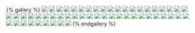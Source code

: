 {% gallery %}
![](https://wudiguang.top/images/hexo/teacher1/1.职业理念.png)
![](https://wudiguang.top/images/hexo/teacher1/2.教育观.png)
![](https://wudiguang.top/images/hexo/teacher1/3.学生观.png)
![](https://wudiguang.top/images/hexo/teacher1/4.教师观.png)
![](https://wudiguang.top/images/hexo/teacher1/5.职业道德.png)
![](https://wudiguang.top/images/hexo/teacher1/6.教师职业行为.png)
![](https://wudiguang.top/images/hexo/teacher1/7.阅读理解.png)
![](https://wudiguang.top/images/hexo/teacher1/8.法律法规.png)
![](https://wudiguang.top/images/hexo/teacher1/9.教育法-总则.png)
![](https://wudiguang.top/images/hexo/teacher1/9.教育法-总则1.png)
![](https://wudiguang.top/images/hexo/teacher1/10.教育基本制度.png)
![](https://wudiguang.top/images/hexo/teacher1/11.学校及其他教育机构.png)
![](https://wudiguang.top/images/hexo/teacher1/12.教师与其他教育工作者.png)
![](https://wudiguang.top/images/hexo/teacher1/13.受教育者.png)
![](https://wudiguang.top/images/hexo/teacher1/14.教育与社会.png)
![](https://wudiguang.top/images/hexo/teacher1/15.教育投入和条件保障.png)
![](https://wudiguang.top/images/hexo/teacher1/16.教育法-法律责任.png)
![](https://wudiguang.top/images/hexo/teacher1/17.教育法修订补丁.png)
![](https://wudiguang.top/images/hexo/teacher1/18.义务教育法-总则.png)
![](https://wudiguang.top/images/hexo/teacher1/18.义务教育法-学生.png)
![](https://wudiguang.top/images/hexo/teacher1/18.义务教育法-学校.png)
![](https://wudiguang.top/images/hexo/teacher1/18.义务教育法-教师.png)
![](https://wudiguang.top/images/hexo/teacher1/18.义务教育法-教育教学.png)
![](https://wudiguang.top/images/hexo/teacher1/18.义务教育法-经费保障.png)
![](https://wudiguang.top/images/hexo/teacher1/18.义务教育法-法律责任.png)
![](https://wudiguang.top/images/hexo/teacher1/19.教师法-总则.png)
![](https://wudiguang.top/images/hexo/teacher1/19.教师法-权利和义务的保障机制.png)
![](https://wudiguang.top/images/hexo/teacher1/19.教师法-资格和任用.png)
![](https://wudiguang.top/images/hexo/teacher1/19.教师法-考核.png)
![](https://wudiguang.top/images/hexo/teacher1/19.教师法-待遇.png)
![](https://wudiguang.top/images/hexo/teacher1/19.教师法-法律责任.png)
![](https://wudiguang.top/images/hexo/teacher1/20.未成年人保护法-总则.png)
![](https://wudiguang.top/images/hexo/teacher1/20.未成年人保护法-家庭保护.png)
![](https://wudiguang.top/images/hexo/teacher1/20.未成年人保护法-学校保护.png)
![](https://wudiguang.top/images/hexo/teacher1/20.未成年人保护法-社会保护.png)
![](https://wudiguang.top/images/hexo/teacher1/20.未成年人保护法-网络保护-方向原则.png)
![](https://wudiguang.top/images/hexo/teacher1/20.未成年人保护法-网络保护-网络服务提供商.png)
![](https://wudiguang.top/images/hexo/teacher1/20.未成年人保护法-网络保护-在线教育.png)
![](https://wudiguang.top/images/hexo/teacher1/20.未成年人保护法-网络保护-电子身份认证系统.png)
![](https://wudiguang.top/images/hexo/teacher1/20.未成年人保护法-网络保护-网络欺凌.png)
![](https://wudiguang.top/images/hexo/teacher1/20.未成年人保护法-政府保护-未成年人专门保护.png)
![](https://wudiguang.top/images/hexo/teacher1/20.未成年人保护法-政府保护-未成年人受教育权利.png)
![](https://wudiguang.top/images/hexo/teacher1/20.未成年人保护法-政府保护-残疾未成年人受教育权利.png)
![](https://wudiguang.top/images/hexo/teacher1/20.未成年人保护法-政府保护-托育学前教育.png)
![](https://wudiguang.top/images/hexo/teacher1/20.未成年人保护法-政府保护-职业教育.png)
![](https://wudiguang.top/images/hexo/teacher1/20.未成年人保护法-政府保护-校园安全监督.png)
![](https://wudiguang.top/images/hexo/teacher1/20.未成年人保护法-政府保护-校舍活动场所保护.png)
![](https://wudiguang.top/images/hexo/teacher1/20.未成年人保护法-政府保护-卫生保健和营养指导.png)
![](https://wudiguang.top/images/hexo/teacher1/20.未成年人保护法-政府保护-民政部门临时监护.png)
![](https://wudiguang.top/images/hexo/teacher1/20.未成年人保护法-政府保护-救助保护.png)
![](https://wudiguang.top/images/hexo/teacher1/20.未成年人保护法-政府保护-国家.png)
![](https://wudiguang.top/images/hexo/teacher1/20.未成年人保护法-司法保护-刑法.png)
![](https://wudiguang.top/images/hexo/teacher1/20.未成年人保护法-司法保护-刑法1.png)
![](https://wudiguang.top/images/hexo/teacher1/20.未成年人保护法-法律责任.png)
{% endgallery %}